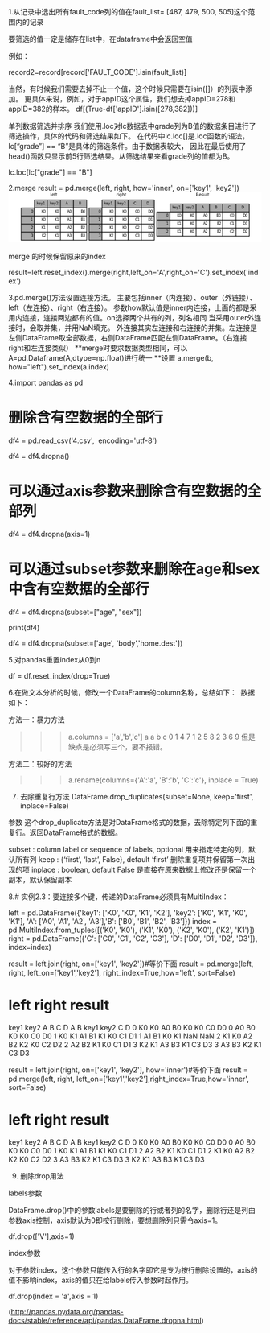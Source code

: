 1.从记录中选出所有fault_code列的值在fault_list= [487, 479, 500, 505]这个范围内的记录

要筛选的值一定是储存在list中，在dataframe中会返回空值

例如：

record2=record[record['FAULT_CODE'].isin(fault_list)]

当然，有时候我们需要去掉不止一个值，这个时候只需要在isin([]）的列表中添加。
更具体来说，例如，对于appID这个属性，我们想去掉appID=278和appID=382的样本。
df[(True-df['appID'].isin([278,382]))]

单列数据筛选并排序
我们使用.loc对lc数据表中grade列为B值的数据条目进行了筛选操作，具体的代码和筛选结果如下。
在代码中lc.loc[]是.loc函数的语法，lc[“grade”] == “B”是具体的筛选条件。由于数据表较大，
因此在最后使用了head()函数只显示前5行筛选结果。从筛选结果来看grade列的值都为B。

lc.loc[lc["grade"] == "B"]


2.merge
result = pd.merge(left, right, how='inner', on=['key1', 'key2'])
![image](https://github.com/jiaxingxx/numpy-pandas-txt/blob/master/merging_merge_on_key_inner.png)

merge 的时候保留原来的index

result=left.reset_index().merge(right,left_on='A',right_on='C').set_index('index')


3.pd.merge()方法设置连接方法。
主要包括inner（内连接）、outer（外链接）、left（左连接）、right（右连接）。
参数how默认值是inner内连接，上面的都是采用内连接，连接两边都有的值。on选择两个共有的列，列名相同
当采用outer外连接时，会取并集，并用NaN填充。
外连接其实左连接和右连接的并集。左连接是左侧DataFrame取全部数据，右侧DataFrame匹配左侧DataFrame。（右连接right和左连接类似）
**merge时要求数据类型相同，可以A=pd.Dataframe(A,dtype=np.float)进行统一
**设置
 a.merge(b, how="left").set_index(a.index)

4.import pandas as pd

# 删除含有空数据的全部行

df4 = pd.read_csv('4.csv',  encoding='utf-8')

df4 = df4.dropna()

# 可以通过axis参数来删除含有空数据的全部列

df4 = df4.dropna(axis=1)

# 可以通过subset参数来删除在age和sex中含有空数据的全部行

df4 = df4.dropna(subset=["age", "sex"])

print(df4)

df4 = df4.dropna(subset=['age', 'body','home.dest'])


5.对pandas重置index从0到n

df = df.reset_index(drop=True)

6.在做文本分析的时候，修改一个DataFrame的column名称，总结如下： 
数据如下：

方法一：暴力方法
>>>a.columns = ['a','b','c']
>>>a
   a  b  c
0  1  4  7
1  2  5  8
2  3  6  9
但是缺点是必须写三个，要不报错。

方法二：较好的方法
>>>a.rename(columns={'A':'a', 'B':'b', 'C':'c'}, inplace = True)

7. 去除重复行方法
DataFrame.drop_duplicates(subset=None, keep='first', inplace=False)

参数
这个drop_duplicate方法是对DataFrame格式的数据，去除特定列下面的重复行。返回DataFrame格式的数据。

subset : column label or sequence of labels, optional 
用来指定特定的列，默认所有列
keep : {‘first’, ‘last’, False}, default ‘first’ 
删除重复项并保留第一次出现的项
inplace : boolean, default False 
是直接在原来数据上修改还是保留一个副本，默认保留副本



8.# 实例2.3：要连接多个键，传递的DataFrame必须具有MultiIndex：
 
left = pd.DataFrame({'key1': ['K0', 'K0', 'K1', 'K2'], 'key2': ['K0', 'K1', 'K0', 'K1'],
                                  'A': ['A0', 'A1', 'A2', 'A3'],'B': ['B0', 'B1', 'B2', 'B3']})
index = pd.MultiIndex.from_tuples([('K0', 'K0'), ('K1', 'K0'), ('K2', 'K0'), ('K2', 'K1')])
right = pd.DataFrame({'C': ['C0', 'C1', 'C2', 'C3'], 'D': ['D0', 'D1', 'D2', 'D3']}, index=index)
    
result = left.join(right, on=['key1', 'key2'])#等价下面
result = pd.merge(left, right, left_on=['key1','key2'], right_index=True,how='left', sort=False)
    
# left                   right                     result
  key1 key2   A   B              C   D          A   B key1 key2    C   D
0   K0   K0  A0  B0      K0 K0  C0  D0      0  A0  B0   K0   K0   C0   D0
1   K0   K1  A1  B1      K1 K0  C1  D1      1  A1  B1   K0   K1  NaN   NaN
2   K1   K0  A2  B2      K2 K0  C2  D2      2  A2  B2   K1   K0   C1   D1
3   K2   K1  A3  B3         K1  C3  D3      3  A3  B3   K2   K1   C3   D3
    
result = left.join(right, on=['key1', 'key2'], how='inner')#等价下面
result = pd.merge(left, right, left_on=['key1','key2'],right_index=True,how='inner', sort=False)
    
# left                   right              result
  key1 key2   A   B              C   D         A   B key1 key2   C   D
0   K0   K0  A0  B0      K0 K0  C0  D0      0  A0  B0   K0   K0  C0  D0
1   K0   K1  A1  B1      K1 K0  C1  D1      2  A2  B2   K1   K0  C1  D1
2   K1   K0  A2  B2      K2 K0  C2  D2      3  A3  B3   K2   K1  C3  D3
3   K2   K1  A3  B3         K1  C3  D3



9. 删除drop用法

labels参数

DataFrame.drop()中的参数labels是要删除的行或者列的名字，删除行还是列由参数axis控制，axis默认为0即按行删除，要想删除列只需令axis=1。

df.drop(['V'],axis=1)

index参数

对于参数index，这个参数只能传入行的名字即它是专为按行删除设置的，axis的值不影响index，axis的值只在给labels传入参数时起作用。

df.drop(index = 'a',axis = 1)

(http://pandas.pydata.org/pandas-docs/stable/reference/api/pandas.DataFrame.dropna.html)
